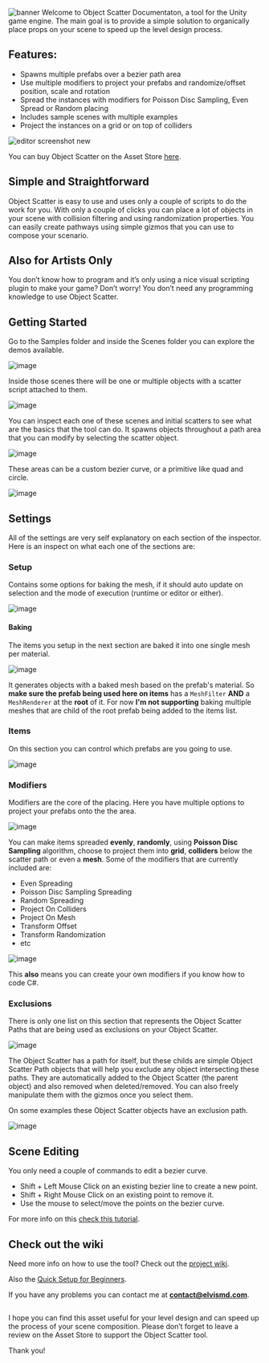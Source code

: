 
![banner](https://user-images.githubusercontent.com/9807602/156608653-227fd8e0-3b0f-42ca-85b9-89d7d81542a0.png)
Welcome to Object Scatter Documentaton, a tool for the Unity game engine.
The main goal is to provide a simple solution to organically place props on your scene to speed up the level design process.

## Features:

- Spawns multiple prefabs over a bezier path area
- Use multiple modifiers to project your prefabs and randomize/offset position, scale and rotation
- Spread the instances with modifiers for Poisson Disc Sampling, Even Spread or Random placing
- Includes sample scenes with multiple examples
- Project the instances on a grid or on top of colliders

![editor screenshot new](https://user-images.githubusercontent.com/9807602/156601132-37d0443d-f088-4e79-8535-0c07323955a8.PNG)

You can buy Object Scatter on the Asset Store [here](https://u3d.as/2kJE).

## Simple and Straightforward
Object Scatter is easy to use and uses only a couple of scripts to do the work for you. With only a couple of clicks you can place a lot of objects in your scene with collision filtering and using randomization properties. You can easily create pathways using simple gizmos that you can use to compose your scenario.

## Also for Artists Only
You don’t know how to program and it’s only using a nice visual scripting plugin to make your game? Don’t worry! You don’t need any programming knowledge to use Object Scatter.

## Getting Started
Go to the Samples folder and inside the Scenes folder you can explore the demos available.

![image](https://user-images.githubusercontent.com/9807602/156606095-975da580-9f45-498f-9460-6c3527a0f225.png)

Inside those scenes there will be one or multiple objects with a scatter script attached to them.

![image](https://user-images.githubusercontent.com/9807602/189502875-07523cd0-5d30-4ad6-acac-8d61ad23960e.png)

You can inspect each one of these scenes and initial scatters to see what are the basics that the tool can do.
It spawns objects throughout a path area that you can modify by selecting the scatter object.

![image](https://user-images.githubusercontent.com/9807602/189502943-dd798b26-8318-4eea-802f-04d264d65c07.png)

These areas can be a custom bezier curve, or a primitive like quad and circle.

![image](https://user-images.githubusercontent.com/9807602/189503012-07114be5-6108-4331-9f62-23870ad2433f.png)

## Settings
All of the settings are very self explanatory on each section of the inspector. Here is an inspect on what each one of the sections are:

### Setup
Contains some options for baking the mesh, if it should auto update on selection and the mode of execution (runtime or editor or either).

![image](https://user-images.githubusercontent.com/9807602/189503205-05b433ea-8c52-46a4-bec8-ebffca19c6f2.png)

#### Baking
The items you setup in the next section are baked it into one single mesh per material.

![image](https://user-images.githubusercontent.com/9807602/189505117-b26b1430-9895-41da-bc56-d624b2f1d04b.png)

It generates objects with a baked mesh based on the prefab's material.
So **make sure the prefab being used here on items** has a `MeshFilter` **AND** a `MeshRenderer` at the **root** of it.
For now **I'm not supporting** baking multiple meshes that are child of the root prefab being added to the items list.

### Items
On this section you can control which prefabs are you going to use. 

![image](https://user-images.githubusercontent.com/9807602/189505002-c585b895-ce09-40c0-8c48-2f70012a33a5.png)

### Modifiers
Modifiers are the core of the placing. Here you have multiple options to project your prefabs onto the the area.

![image](https://user-images.githubusercontent.com/9807602/189504777-999a306e-1faf-493f-8d98-1bd9f2a0bf10.png)

You can make items spreaded **evenly**, **randomly**, using **Poisson Disc Sampling** algorithm, choose to project them into **grid**, **colliders** below the scatter path or even a **mesh**. 
Some of the modifiers that are currently included are:
- Even Spreading
- Poisson Disc Sampling Spreading
- Random Spreading
- Project On Colliders
- Project On Mesh
- Transform Offset
- Transform Randomization
- etc

![image](https://user-images.githubusercontent.com/9807602/189504879-b3627dd5-1d3c-440c-b9d3-f2a8a1aaa2af.png)

This **also** means you can create your own modifiers if you know how to code C#. 

### Exclusions
There is only one list on this section that represents the Object Scatter Paths that are being used as exclusions on your Object Scatter. 

![image](https://user-images.githubusercontent.com/9807602/189505246-e07c1719-794c-45cd-b2c2-366188746b1a.png)

The Object Scatter has a path for itself, but these childs are simple Object Scatter Path objects that will help you exclude any object intersecting these paths. 
They are automatically added to the Object Scatter (the parent object) and also removed when deleted/removed. 
You can also freely manipulate them with the gizmos once you select them.

On some examples these Object Scatter objects have an exclusion path. 

![image](https://user-images.githubusercontent.com/9807602/189505238-0a453eb5-ca10-4e2c-85cb-e58d42ed4691.png)

## Scene Editing
You only need a couple of commands to edit a bezier curve.
- Shift + Left Mouse Click on an existing bezier line to create a new point.
- Shift + Right Mouse Click on an existing point to remove it.
- Use the mouse to select/move the points on the bezier curve.

For more info on this [check this tutorial](https://github.com/elvismd/object_scatter_docs/wiki/Scene-View-Tools).

## Check out the wiki
Need more info on how to use the tool? Check out the [project wiki](https://github.com/elvismd/object_scatter_docs/wiki).

Also the [Quick Setup for Beginners](https://github.com/elvismd/object_scatter_docs/wiki/Quick-Setup-for-Beginners).

If you have any problems you can contact me at **contact@elvismd.com**.

##

I hope you can find this asset useful for your level design and can speed up the process of your scene composition. 
Please don’t forget to leave a review on the Asset Store to support the Object Scatter tool.

Thank you!
